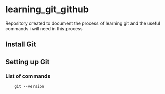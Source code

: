 # learning_git_github
Repository created to document the process of learning git and the useful commands i will need in this process
## Install Git
## Setting up Git
### List of commands
```
    git --version
```